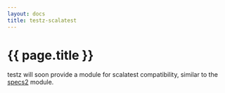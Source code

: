```yaml
---
layout: docs
title: testz-scalatest
---
```


# {{ page.title }}

testz will soon provide a module for scalatest compatibility, similar to the
[specs2](./06-specs2.md) module.
